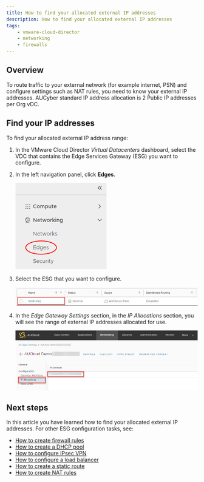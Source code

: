 ```yaml
---
title: How to find your allocated external IP addresses
description: How to find your allocated external IP addresses
tags:
    - vmware-cloud-director
    - networking
    - firewalls
---
```


## Overview

To route traffic to your external network (for example internet, PSN) and configure settings such as NAT rules, you need to know your external IP addresses. AUCyber standard IP address allocation is 2 Public IP addresses per Org vDC.

## Find your IP addresses

To find your allocated external IP address range:

1. In the VMware Cloud Director _Virtual Datacenters_ dashboard, select the VDC that contains the Edge Services Gateway (ESG) you want to configure.

1. In the left navigation panel, click **Edges**.

    ![Nav Edge](./assets/nav_edge.png)

1. Select the ESG that you want to configure.

    ![ESG Configure](./assets/esg_configure.jpg)  

1. In the _Edge Gateway Settings_ section, in the _IP Allocations_ section, you will see the range of external IP addresses allocated for use.  

    ![IP Allocations](./assets/ipallocations.png)

## Next steps

In this article you have learned how to find your allocated external IP addresses. For other ESG configuration tasks, see:

- [How to create firewall rules](./how_to_create_firewall_rules.md)
- [How to create a DHCP pool](./how_to_create_a_dhcp_pool.md)
- [How to configure IPsec VPN](./how_to_configure_ipsec_vpn.md)
- [How to configure a load balancer](./how_to_configure_a_load_balancer.md)
- [How to create a static route](./how_to_create_a_static_route.md)
- [How to create NAT rules](./how_to_create_NAT_rules.md)
